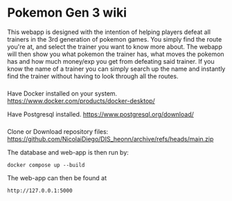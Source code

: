 # Pokemon Gen 3 wiki
This webapp is designed with the intention of helping players defeat all trainers in the 3rd generation of pokemon games. You simply find the route you're at, and select the trainer you want to know more about. The webapp will then show you what pokemon the trainer has, what moves the pokemon has and how much money/exp you get from defeating said trainer. If you know the name of a trainer you can simply search up the name and instantly find the trainer without having to look through all the routes.


###
Have Docker installed on your system. 
https://www.docker.com/products/docker-desktop/

Have Postgresql installed.
https://www.postgresql.org/download/


###
Clone or Download repository files: https://github.com/NicolaiDiego/DIS_heonn/archive/refs/heads/main.zip

The database and web-app is then run by:

	docker compose up --build

The web-app can then be found at 

	http://127.0.0.1:5000
